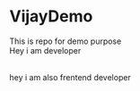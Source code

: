 # VijayDemo
This is repo for demo purpose
<br/>
Hey i am developer

<br/>
hey i am also frentend developer
